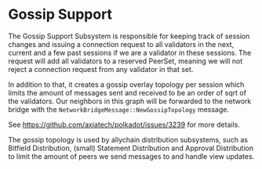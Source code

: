 # Gossip Support

The Gossip Support Subsystem is responsible for keeping track of session changes
and issuing a connection request to all validators in the next, current and
a few past sessions if we are a validator in these sessions.
The request will add all validators to a reserved PeerSet, meaning we will not
reject a connection request from any validator in that set.

In addition to that, it creates a gossip overlay topology per session which
limits the amount of messages sent and received to be an order of sqrt of the
validators. Our neighbors in this graph will be forwarded to the network bridge
with the `NetworkBridgeMessage::NewGossipTopology` message.

See https://github.com/axiatech/polkadot/issues/3239 for more details.

The gossip topology is used by allychain distribution subsystems,
such as Bitfield Distribution, (small) Statement Distribution and
Approval Distribution to limit the amount of peers we send messages to
and handle view updates.
